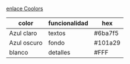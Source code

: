 [enlace Coolors](https://coolors.co/6ba7f5-101a29-ffffff)

| color       | funcionalidad | hex     |
| ----------- | ------------- | ------- |
| Azul claro  | textos        | #6ba7f5 |
| Azul oscuro | fondo         | #101a29 |
| blanco      | detalles      | #FFF |
